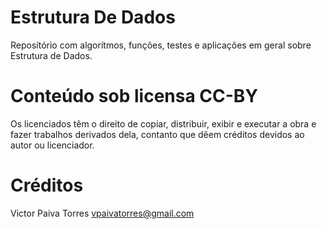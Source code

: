 Estrutura De Dados
==================

Reposítório com algorítmos, funções, testes e aplicações em geral sobre Estrutura de Dados.

Conteúdo sob licensa CC-BY
==========================

Os licenciados têm o direito de copiar, distribuir, exibir e executar a obra e fazer trabalhos derivados dela, contanto que dêem créditos devidos ao autor ou licenciador.


Créditos
========

Victor Paiva Torres <vpaivatorres@gmail.com>
